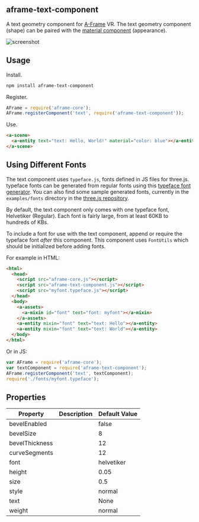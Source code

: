 ## aframe-text-component

A text geometry component for [A-Frame](https://aframe.io) VR. The text geometry
component (shape) can be paired with the [material component](https://aframe.io/docs/components/material.html) (appearance).

![screenshot](https://cloud.githubusercontent.com/assets/674727/11915616/59342aca-a663-11e5-9b6b-8a0b243fe5da.png)

## Usage

Install.

```bash
npm install aframe-text-component
```

Register.

```js
AFrame = require('aframe-core');
AFrame.registerComponent('text', require('aframe-text-component'));
```

Use.

```html
<a-scene>
  <a-entity text="text: Hello, World!" material="color: blue"></a-entity>
</a-scene>
```

## Using Different Fonts

The text component uses `typeface.js`, fonts defined in JS files for three.js.
typeface fonts can be generated from regular fonts using this [typeface
font generator](http://gero3.github.io/facetype.js/). You can also find some
sample generated fonts, currently in the `examples/fonts` directory in the [three.js
repository](https://github.com/mrdoob/three.js).

By default, the text component only comes with one typeface font, Helvetiker
(Regular). Each font is fairly large, from at least 60KB to hundreds of KBs.

To include a font for use with the text component, append or require the
typeface font *after* this component. This component uses `FontUtils` which
should be initialized before adding fonts.

For example in HTML:

```html
<html>
  <head>
    <script src="aframe-core.js"></script>
    <script src="aframe-text-component.js"></script>
    <script src="myfont.typeface.js"></script>
  </head>
  <body>
    <a-assets>
      <a-mixin id="font" text="font: myfont"></a-mixin>
    </a-assets>
    <a-entity mixin="font" text="text: Hello"></a-entity>
    <a-entity mixin="font" text="text: World"></a-entity>
  </body>
</html>
```

Or in JS:

```js
var AFrame = require('aframe-core');
var textComponent = require('aframe-text-component');
AFrame.registerComponent('text', textComponent);
require('./fonts/myfont.typeface');
```

## Properties

| Property | Description | Default Value |
| -------- | ----------- | ------------- |
| bevelEnabled |             | false              |
| bevelSize |             | 8              |
| bevelThickness |             | 12              |
| curveSegments |             | 12              |
| font |             | helvetiker              |
| height |             | 0.05              |
| size |             | 0.5              |
| style |             | normal              |
| text |             | None              |
| weight |             | normal              |
